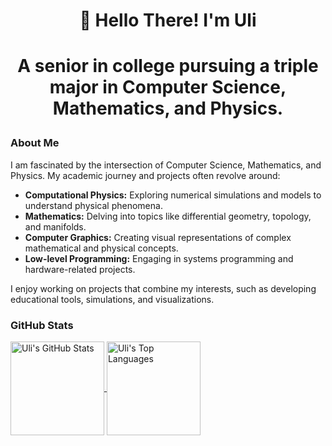 <h1 align="center">👋 Hello There! I'm Uli</h1>

# <p align="center">A senior in college pursuing a triple major in Computer Science, Mathematics, and Physics.</p>

### About Me

I am fascinated by the intersection of Computer Science, Mathematics, and Physics. My academic journey and projects often revolve around:

- **Computational Physics:** Exploring numerical simulations and models to understand physical phenomena.
- **Mathematics:** Delving into topics like differential geometry, topology, and manifolds.
- **Computer Graphics:** Creating visual representations of complex mathematical and physical concepts.
- **Low-level Programming:** Engaging in systems programming and hardware-related projects.

I enjoy working on projects that combine my interests, such as developing educational tools, simulations, and visualizations.


### GitHub Stats
<a href="https://github.com/UlizesR/">
  <img height="150" align="center" src="https://github-readme-stats.vercel.app/api?username=UlizesR&show_icons=true&theme=algolia" alt="Uli's GitHub Stats" />
</a>
<a href="https://github.com/UlizesR/">
  <img height="150" align="center" src="https://github-readme-stats.vercel.app/api/top-langs/?username=UlizesR&layout=compact&theme=algolia" alt="Uli's Top Languages" />
</a>
